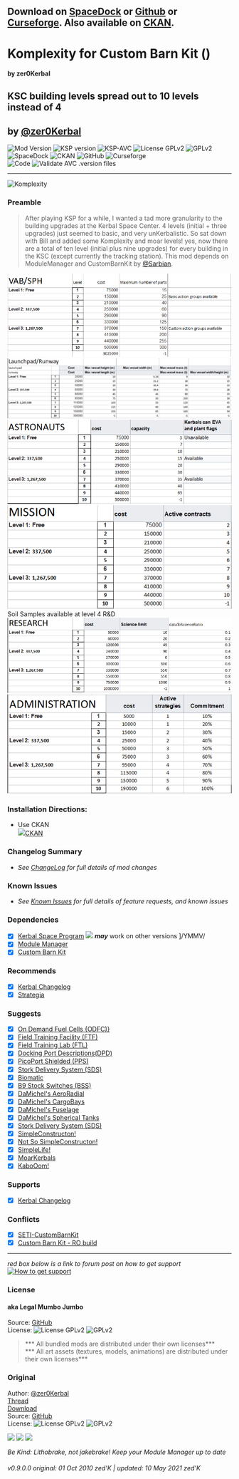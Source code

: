 <!-- Readme.md v1.1.4.0
Komplexity ()
created: 01 Oct 18
updated: 10 May 2021 -->

## Download on [SpaceDock][MOD:spacedock] or [Github][MOD:github] or [Curseforge][MOD:curseforge]. Also available on [CKAN][MOD:ckan].  

# Komplexity for Custom Barn Kit ()
#### by zer0Kerbal
## KSC building levels spread out to 10 levels instead of 4
## by [@zer0Kerbal][LINK:zer0kerbal]  
![Mod Version][shield:mod:latest] 
![KSP version][shield:ksp] ![KSP-AVC][shield:kspavc] ![License GPLv2][shield:license] ![][LOGO:gplv2]   
![SpaceDock][shield:spacedock] ![CKAN][shield:ckan] ![GitHub][shield:github] ![Curseforge][shield:curseforge]  
![Code][shield:code] ![Validate AVC .version files][shield:avcvalid]  
***
![Komplexity][IMG:hero:0]
### Preamble 
> After playing KSP for a while, I wanted a tad more granularity to the building upgrades at the Kerbal Space Center. 4 levels (initial + three upgrades) just seemed to basic, and very unKerbalistic. So sat down with Bill and added some Komplexity and moar levels! yes, now there are a total of ten level (initial plus nine upgrades) for every building in the KSC (except currently the tracking station). This mod depends on ModuleManager and CustomBarnKit by [@Sarbian][LINK:sarbian].  

![](graphics/VABSPH.png)  
![](graphics/LaunchpadRunway.png)  
![](graphics/Astronauts.png)  
![](graphics/Mission.png)  
Soil Samples available at level 4 R&D  
![](graphics/Research.png)  
![](graphics/Administration.png)  

### Installation Directions:
- Use CKAN  
![][image:ckan][CKAN][MOD:ckan]
### Changelog Summary
- *See [ChangeLog][MOD:changelog] for full details of mod changes*
### Known Issues
- *See [Known Issues][MOD:issues] for full details of feature requests, and known issues*
### Dependencies
- [x]  [Kerbal Space Program][KSP:website] [![][shield:ksp]][KSP:website] ***may*** work on other versions ]/YMMV/
 - [x]  [Module Manager][thread:mm]  
 - [x]  [Custom Barn Kit][thread:CBK]  
### Recommends  
- [x]  [Kerbal Changelog][thread:kcl]  
- [x]  [Strategia][thread:stra]  
### Suggests
- [x]  [On Demand Fuel Cells {ODFC)}][thread:ODFC]  
- [x]  [Field Training Facility (FTF)][thread:FTF]  
- [x]  [Field Training Lab (FTL)][thread:FTL]  
- [x]  [Docking Port Descriptions(DPD)][thread:DPD]  
- [x]  [PicoPort Shielded (PPS)][thread:PPS]  
- [x]  [Stork Delivery System (SDS)][thread:SDS]
- [x]  [Biomatic][thread:BIO]
- [x]  [B9 Stock Switches (BSS)]() 
- [x]  [DaMichel's AeroRadial][thread:DAR]  
- [x]  [DaMichel's CargoBays][thread:DCB]  
- [x]  [DaMichel's Fuselage][thread:DMF]  
- [x]  [DaMichel's Spherical Tanks][thread:DST]  
- [x]  [Stork Delivery System (SDS)][thread:SDS]  
- [x]  [SimpleConstructon!][thread:SC!]  
- [x]  [Not So SimpleConstructon!][thread:NSSC]   
- [x]  [SimpleLife!][thread:SL!]  
- [x]  [MoarKerbals][thread:MK]  
- [x]  [KaboOom!][thread:BOOM]    
### Supports
- [x]  [Kerbal Changelog][thread:kcl]
### Conflicts
- [x]  [SETI-CustomBarnKit][thread:cbkseti]  
- [x]  [Custom Barn Kit - RO build][thread:cbkro]  
***  
*red box below is a link to forum post on how to get support*  
[![How to get support][image:get-support]][thread:getsupport]

### License
#### aka Legal Mumbo Jumbo
Source: [GitHub][MOD:github:repo]  
License: ![License GPLv2][shield:license] ![][LOGO:gplv2]	
> *** All bundled mods are distributed under their own licenses***  
> *** All art assets (textures, models, animations) are distributed under their own licenses***   
### Original
Author: [@zer0Kerbal][LINK:zer0kerbal]   
[Thread][MOD:original:thread]  
[Download][MOD:original:download]  
Source: [GitHub][MOD:original:source]  
License: ![License GPLv2][shield:license:original] ![][LOGO:gplv2] 

<!-- graphical links to downloads -->
[![][image:github]][MOD:github] [![][image:spacedock]][MOD:spacedock] [![][image:curseforge]][MOD:curseforge]  

*Be Kind: Lithobrake, not jakebrake! Keep your Module Manager up to date*

###### v0.9.0.0 original: 01 Oct 2010 zed'K | updated: 10 May 2021 zed'K

[MOD:license]:	  https://github.com/zer0Kerbal/Komplexity/blob/master/LICENSE
[MOD:contributing]: https://github.com/zer0Kerbal/Komplexity/blob/master/.github/CONTRIBUTING.md
[MOD:wiki]:		 https://github.com/zer0Kerbal/Komplexity/
[MOD:issues]:	   https://github.com/zer0Kerbal/Komplexity/issues
[MOD:known]:		https://github.com/zer0Kerbal/Komplexity/wiki/Known-Issues
[MOD:forum]:		https://forum.kerbalspaceprogram.com/index.php?/topic/192456-*
[MOD:github:repo]:  https://github.com/zer0Kerbal/Komplexity/
[MOD:changelog]:	https://github.com/zer0Kerbal/Komplexity/Changelog.cfg
[KSP:website]:	  https://kerbalspaceprogram.com/ "Kerbal Space Program"  

<!--- original mod stuff -->
[MOD:original:source]:	 https://github.com/dboi88/CSI-Cargo-Freighter
[MOD:original:thread]:	 https://forum.kerbalspaceprogram.com/index.php?/topic/159615-*
[MOD:original:download]:   https://spacedock.info/mod/1332/
[shield:license:original]: https://img.shields.io/endpoint?url=https://raw.githubusercontent.com/zer0Kerbal/Komplexity/master/json/license.json "GPLv2"

<!--- license logo urls -->
[LOGO:gplv2]: https://i.postimg.cc/9FrwMgK6/GPL-17x17.png "GPLv2"  
[MOD:original:license:shield]:   https://i.postimg.cc/9FrwMgK6/GPL-17x17.png "GPLv2"   

[MOD:ckan]:	  https://forum.kerbalspaceprogram.com/index.php?/topic/90246-* "CKAN"  
[MOD:github]:	https://github.com/zer0Kerbal/Komplexity/releases/latest "GitHub"  
[MOD:spacedock]: https://spacedock.info/mod/1332 "SpaceDock"  
[MOD:curseforge]: https://www.curseforge.com/kerbal/ksp-mods/Komplexity "CurseForge"  

[image:github]:	 https://i.imgur.com/RE4Ppr9.png
[image:spacedock]:  https://i.imgur.com/m0a7tn2.png
[image:curseforge]: https://i.postimg.cc/RZNyB5vP/Download-On-Curse.png
[image:get-support]:	https://i.postimg.cc/vHP6zmrw/image.png

[image:ckan]:  https://i.postimg.cc/x8XSVg4R/sj507JC.png

[mage:github-sm]:	  https://i.postimg.cc/1XXy5yfD/github.png
[image:spacedock-sm]:  https://i.postimg.cc/DZ22Hrhj/spacedock.png
[image:curseforge-sm]: https://i.postimg.cc/ZRVTSWKT/UVVt0OP.png
  
[shield:mod:latest]: https://img.shields.io/github/v/release/zer0Kerbal/Komplexity?include_prereleases?style=plastic
[shield:mod]: https://img.shields.io/endpoint?url=https://raw.githubusercontent.com/zer0Kerbal/Komplexity/master/json/mod.json
[shield:ksp]: https://img.shields.io/endpoint?url=https://raw.githubusercontent.com/zer0Kerbal/Komplexity/master/json/ksp.json
[shield:license]: https://img.shields.io/endpoint?url=https://raw.githubusercontent.com/zer0Kerbal/Komplexity/master/json/license.json
[shield:code]: https://img.shields.io/endpoint?url=https://raw.githubusercontent.com/zer0Kerbal/Komplexity/master/json/code.json
[shield:kspavc]:	 https://img.shields.io/badge/KSP-AVC--supported-brightgreen.svg?style=plastic
[shield:spacedock]:  https://img.shields.io/badge/SpaceDock-listed-blue.svg?style=plastic
[shield:ckan]:	   https://img.shields.io/badge/CKAN-Indexed-blue.svg?style=plastic
[shield:github]:	 https://img.shields.io/badge/Github-Indexed-blue.svg?style=plastic&logo=github
[shield:curseforge]: https://img.shields.io/badge/CurseForge-listed-blue.svg?style=plastic
[shield:avcvalid]:	https://github.com/zer0Kerbal/Komplexity/actions/workflows/AVC-VersionFileValidator.yml/badge.svg?branch=main (https://github.com/zer0Kerbal/Komplexity/actions/workflows/AVC-VersionFileValidator.yml)  

<!-- zer0Kerbal mods -->
[thread:ODFC]: https://forum.kerbalspaceprogram.com/index.php?/topic/187625-* "On Demand Fuel Cells"  
[thread:FTF]:  https://forum.kerbalspaceprogram.com/index.php?/topic/188841-* "Field Training Facility"  
[thread:FTL]:  https://forum.kerbalspaceprogram.com/index.php?/topic/188841-* "Field Training Lab"  
[thread:DPD]:  https://forum.kerbalspaceprogram.com/index.php?/topic/192184-* "Docking Port Descriptions"
[thread:PPS]:  https://forum.kerbalspaceprogram.com/index.php?/topic/192187-* "Shielded PicoPort"  
[thread:DST]:  https://forum.kerbalspaceprogram.com/index.php?/topic/191719-* "DaMichel's Spherical Tanks"  
[thread:DMF]:  https://forum.kerbalspaceprogram.com/index.php?/topic/191719-* "DaMichel's Fuselage"  
[thread:DAR]:  https://forum.kerbalspaceprogram.com/index.php?/topic/191719-* "DaMichel's AeroRadial"  
[thread:DCB]:  https://forum.kerbalspaceprogram.com/index.php?/topic/191719-* "DaMichel's CargoBays"  
[thread:SDS]:  https://forum.kerbalspaceprogram.com/index.php?/topic/191719-* "Stork Delivery System (SDS)"	
[thread:BIO]:  https://forum.kerbalspaceprogram.com/index.php?/topic/191426-* "Biomatic"  
[thread:B9S]:  https://forum.kerbalspaceprogram.com/index.php?/topic/190870-* "B9 Stock Patches"   
[thread:KGX]:  https://forum.kerbalspaceprogram.com/index.php?/topic/192696-* "KerGuise Experimental Engineering"  
[thread:SC!]:  https://forum.kerbalspaceprogram.com/index.php?/topic/191424-* "SimpleConstructon!"  
[thread:SL!]:  https://forum.kerbalspaceprogram.com/index.php?/topic/191045-* "SimpleLogistics!"  
[thread:NSSC]:  https://forum.kerbalspaceprogram.com/index.php?/topic/191504-* "Not So SimpleConstructon!"  
[thread:BOOM]: https://forum.kerbalspaceprogram.com/index.php?/topic/192938-* "KaboOom!"
[thread:SL!]:  https:// "SimpleLife!"  
[thread:MK]:  https:// "MoarKerbals"  
 

[thread:mm]:  https://forum.kerbalspaceprogram.com/index.php?/topic/50533-* "Module Manager"   
[thread:kcl]: https://forum.kerbalspaceprogram.com/index.php?/topic/179207-* "Kerbal Changelog"    
[thread:cbkseti]: https://forum.kerbalspaceprogram.com/index.php?/topic/95645-* "SETI CBK"  
[thread:cbkro]: https://forum.kerbalspaceprogram.com/index.php?/topic/109027-* "Custom Barn Kit - RO build"  
[thread:CBK]: https://forum.kerbalspaceprogram.com/index.php?/topic/109027-* "Custom Barn Kit"  
[thread:Stra]: http://forum.kerbalspaceprogram.com/index.php?/topic/131808-* "Strategia"  

[thread:getsupport]: https://forum.kerbalspaceprogram.com/index.php?/topic/83212-* "Link to how to get support"  

[LINK:zer0Kerbal]:	 https://forum.kerbalspaceprogram.com/index.php?/profile/190933-zer0kerbal/ "zed'K"  
[LINK:sarbian]: https://forum.kerbalspaceprogram.com/index.php?/profile/57146-sarbian/ "Sarbian"  

[IMG:hero:0]: https://i.imgur.com/DVDdgU1.png
[IMG:hero:1]: https://i.imgur.com/y0vd6WS.png

<!--
this file: GPLv2
zer0Kerbal-->
